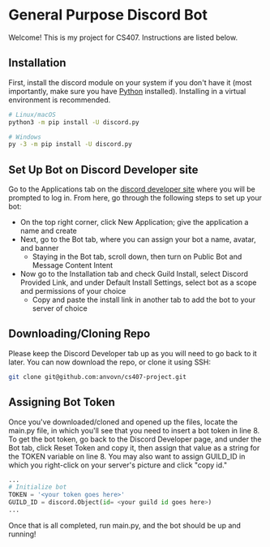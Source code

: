# General Purpose Discord Bot

Welcome! This is my project for CS407. Instructions are listed below.

## Installation

First, install the discord module on your system if you don't have it (most importantly, make sure you have [Python](https://www.python.org/downloads/) installed). Installing in a virtual environment is recommended.

```bash
# Linux/macOS
python3 -m pip install -U discord.py

# Windows
py -3 -m pip install -U discord.py
```

## Set Up Bot on Discord Developer site

Go to the Applications tab on the [discord developer site](https://discord.com/developers/docs/intro) where you will be prompted to log in.
From here, go through the following steps to set up your bot:

- On the top right corner, click New Application; give the application a name and create
- Next, go to the Bot tab, where you can assign your bot a name, avatar, and banner
    - Staying in the Bot tab, scroll down, then turn on Public Bot and Message Content Intent
- Now go to the Installation tab and check Guild Install, select Discord Provided Link, and under Default Install Settings, select bot as a scope and permissions of your choice
    - Copy and paste the install link in another tab to add the bot to your server of choice

## Downloading/Cloning Repo

Please keep the Discord Developer tab up as you will need to go back to it later. You can now download the repo, or clone it using SSH:

```bash
git clone git@github.com:anvovn/cs407-project.git
```

## Assigning Bot Token

Once you've downloaded/cloned and opened up the files, locate the main.py file, in which you'll see that you need to insert a bot token in line 8.
To get the bot token, go back to the Discord Developer page, and under the Bot tab, click Reset Token and copy it, then assign that value as a string
for the TOKEN variable on line 8. You may also want to assign GUILD_ID in which you right-click on your server's picture and click "copy id."

```python
...
# Initialize bot
TOKEN = '<your token goes here>'
GUILD_ID = discord.Object(id= <your guild id goes here>)
...
```

Once that is all completed, run main.py, and the bot should be up and running!

